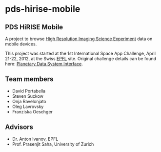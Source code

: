 pds-hirise-mobile
=================

## PDS HiRISE Mobile

A project to browse [High Resolution Imaging Science Experiment](http://hirise.lpl.arizona.edu/) data on mobile devices.

This project was started at the 1st International Space App Challenge, April 21-22, 2012, at the Swiss [EPFL](http://epfl.ch) site. Original challenge details can be found here: [Planetary Data System Interface](http://spaceappschallenge.org/challenge/nasa-planetary-data-system-interface).

## Team members

- David Portabella
- Steven Suckow
- Onja Ravelonjato
- Oleg Lavrovsky
- Franziska Oeschger

## Advisors

- Dr. Anton Ivanov, EPFL
- Prof. Prasenjit Saha, University of Zurich
